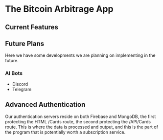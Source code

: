 # The Bitcoin Arbitrage App

## Current Features


## Future Plans
Here we have some developments we are planning on implementing in the future.

### AI Bots
 - Discord
 - Telegram

## Advanced Authentication
Our authentication servers reside on both Firebase and MongoDB, the first protecting the HTML /Cards route, the second protecting the /API/Cards route. This is where the data is processed and output, and this is the part of the program that is potentially worth a subscription service.
